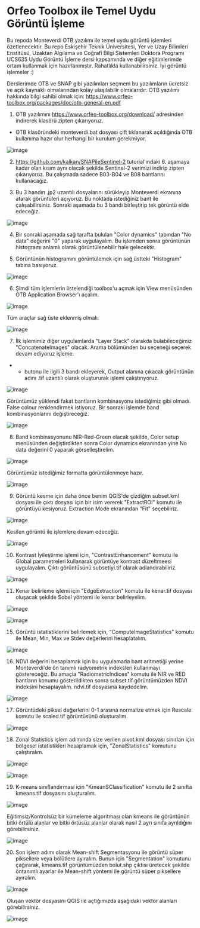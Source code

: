 # Orfeo Toolbox ile Temel Uydu Görüntü İşleme

Bu repoda Monteverdi OTB yazılımı ile temel uydu görüntü işlemleri özetlenecektir. Bu repo Eskişehir Teknik Üniversitesi, Yer ve Uzay Bilimleri Enstitüsü, Uzaktan Algılama ve Coğrafi Bilgi Sistemleri Doktora Programı UCS635 Uydu Görüntü İşleme dersi kapsamında ve diğer eğitimlerimde ortam kullanmak için hazırlanmıştır. Rahatlıkla kullanabilirsiniz. İyi görüntü işlemeler :)

Derslerimde OTB ve SNAP gibi yazılımları seçmem bu yazılımların ücretsiz ve açık kaynaklı olmalarından kolay ulaşılabilir olmalarıdır. OTB yazılımı hakkında bilgi sahibi olmak için: https://www.orfeo-toolbox.org/packages/doc/otb-general-en.pdf

1. OTB yazılımını https://www.orfeo-toolbox.org/download/ adresinden indirerek klasörü zipten çıkarıyoruz.  
* OTB klasöründeki monteverdi.bat dosyası çift tıklanarak açıldığında OTB kullanıma hazır olur herhangi bir kurulum gerekmiyor. 

![image](https://user-images.githubusercontent.com/3392893/222256252-2aebd78a-b987-4c87-a476-41d777bbe4fc.png)

2. https://github.com/kalkan/SNAPileSentinel-2 tutorial'ındaki 6. aşamaya kadar olan kısım aynı olacak şekilde Sentinel-2 verimizi indirip zipten çıkarıyoruz. Bu çalışmada sadece B03-B04 ve B08 bantlarını kullanacağız. 

3. Bu 3 bandın .jp2 uzantılı dosyalarını sürükleyip Monteverdi ekranına atarak görüntüleri açıyoruz. Bu noktada istediğiniz bant ile çalışabilirsiniz. Sonraki aşamada bu 3 bandı birleştirip tek görüntü elde edeceğiz. 

![image](https://user-images.githubusercontent.com/3392893/222401832-5b0a978d-cfb6-4bd1-80a1-1fe94c4ac32f.png)

4. Bir sonraki aşamada sağ tarafta bululan "Color dynamics" tabından "No data" değerini "0" yaparak uygulayalım. Bu işlemden sonra görüntünün histogramı anlamlı olarak görüntülenebilir hale gelecektir. 

5. Görüntünün histogramını görüntülemek için sağ üstteki "Histogram" tabına basıyoruz. 

![image](https://user-images.githubusercontent.com/3392893/222403109-5bce456a-99a6-4873-8a6d-00af82559beb.png)

6. Şimdi tüm işlemlerin listelendiği toolbox'u açmak için View menüsünden OTB Application Browser'ı açalım. 

![image](https://user-images.githubusercontent.com/3392893/222412871-01a383da-38b8-488b-958d-f8d9cb22ebcd.png)

Tüm araçlar sağ üste eklenmiş olmalı. 

![image](https://user-images.githubusercontent.com/3392893/222413044-4b7b34a0-55b1-4f77-8ce2-2b0a4bfe0e98.png)

7. İlk işlemimiz diğer uygulamlarda "Layer Stack" olarakda bulabileceğimiz "ConcatenateImages" olacak. Arama bölümünden bu seçeneği seçerek devam ediyoruz işleme. 

* + butonu ile ilgili 3 bandı ekleyerek, Output alanına çıkacak görüntünün adını .tif uzantılı olarak oluştururak işlemi çalıştırıyoruz. 

![image](https://user-images.githubusercontent.com/3392893/222414277-a130f848-b44b-404b-85ce-9bac012bda41.png)

Görüntümüz yüklendi fakat bantların kombinasyonu istediğimiz gibi olmadı. False colour renklendirmek istiyoruz. Bir sonraki işlemde band kombinasyonlarını değiştireceğiz. 

![image](https://user-images.githubusercontent.com/3392893/222415359-66333707-8475-42b8-a77a-f2e9f5c9681d.png)

8. Band kombinasyonunu NIR-Red-Green olacak şekilde,  Color setup menüsünden değiştirdikten sonra Color dynamics ekranından yine No data değerini 0 yaparak görselleştirelim.

![image](https://user-images.githubusercontent.com/3392893/222419617-f12635ba-0313-4074-b02d-8ab56f23ad17.png)

Görüntümüz istediğimiz formatta görüntülenmeye hazır. 

![image](https://user-images.githubusercontent.com/3392893/222419676-28d03133-9550-4f9f-b12b-1445c9f74b21.png)

9. Görüntü kesme için daha önce benim QGIS'de çizdiğim subset.kml dosyası ile çıktı dosyası için bir isim vererek "ExtractROI" komutu ile görüntüyü kesiyoruz. Extraction Mode ekranından "Fit" seçebiliriz.

![image](https://user-images.githubusercontent.com/3392893/222426289-8c7fca54-8831-4bf2-af18-17dd0304e5e8.png)

Kesilen görüntü ile işlemlere devam edeceğiz.

![image](https://user-images.githubusercontent.com/3392893/222426953-95dc0785-8efb-450d-b67d-01be854e657e.png)

10. Kontrast İyileştirme işlemi için, "ContrastEnhancement" komutu ile Global parametreleri kullanarak görüntüye kontrast düzeltmeesi uygulayalım. Çıktı görüntüsünü subsetiyi.tif olarak adlandırabiliriz. 

![image](https://user-images.githubusercontent.com/3392893/222427798-482cbcf9-4836-4873-92fb-9f8dc975ece0.png)

11. Kenar belirleme işlemi için "EdgeExtraction" komutu ile kenar.tif dosyası oluşacak şekilde Sobel yöntemi ile kenar belirleyelim.

![image](https://user-images.githubusercontent.com/3392893/222428436-5f9dc761-d8c0-409c-bef6-2cd2628721fd.png)

![image](https://user-images.githubusercontent.com/3392893/222428495-eca8480d-e40f-4386-b798-f3e260d1b058.png)

15. Görüntü istatistiklerini belirlemek için, "ComputeImageStatistics" komutu ile Mean, Min, Max ve Stdev değerlerini hesaplatalım.

![image](https://user-images.githubusercontent.com/3392893/222430066-b58e6146-46bf-4144-82b5-5c8915ee9a37.png)

16. NDVI değerini hesaplamak için bu uygulamada bant aritmetiği yerine Monteverdi'de ön tanımlı radyometrik indeksleri kullanmayı göstereceğiz. Bu amaçla "RadiometricIndices" komutu ile NIR ve RED bantların konumu gösterildikten sonra subset.tif görüntümüzden NDVI indeksini hesaplayalım. ndvi.tif dosyasına kaydedelim. 

![image](https://user-images.githubusercontent.com/3392893/222432049-cee6f11a-9c60-495c-93cb-e4bbc4ec19b6.png)

17. Görüntüdeki piksel değerlerini 0-1 arasına normalize etmek için Rescale komutu ile scaled.tif görüntüsünü oluşturalım.

![image](https://user-images.githubusercontent.com/3392893/222432582-d8e59143-c7ee-4997-9738-6b75e5129b5a.png)

18. Zonal Statistics işlem adımında size verilen pivot.kml dosyası sınırları için bölgesel istatistikleri hesaplamak için, "ZonalStatistics" komutunu çalıştıralım.

![image](https://user-images.githubusercontent.com/3392893/222440099-16d3e97e-2bf9-4d94-bf4a-63dc442e5e8a.png)

![image](https://user-images.githubusercontent.com/3392893/222439850-75d51c23-6133-403f-bef9-fb4cc57ceed5.png)

19. K-means sınıflandırması için "KmeanSClassification" komutu ile 2 sınıfta kmeans.tif dosyasını oluşturalım.

![image](https://user-images.githubusercontent.com/3392893/222441325-e611aaf9-e818-4d51-bc50-5977e5e79dd3.png)

Eğitimsiz/Kontrolsüz bir kümeleme algoritması olan kmeans ile görüntünün bitki örtülü alanlar ve bitki örtüsüz alanlar olarak nasıl 2 ayrı sınıfa ayrıldığını görebilirsiniz. 

![image](https://user-images.githubusercontent.com/3392893/222441902-9e680188-2116-4fe4-b153-7b8cfa875298.png)

20. Son işlem adımı olarak Mean-shift Segmentasyonu ile görüntü süper piksellere veya bölütlere ayıralım. Bunun için "Segmentation" komutunu çağırarak, kmeans.tif görüntümüzden bolut.shp çıktısı üretecek şekilde öntanımlı ayarlar ile Mean-shift yöntemi ile görüntü süper piksellere ayıralım. 

![image](https://user-images.githubusercontent.com/3392893/222442837-938b9bc3-9c0e-4ee2-8e4c-9021a99fee43.png)

Oluşan vektör dosyasını QGIS ile açtığımızda aşağıdaki vektör alanları görebilirsiniz. 

![image](https://user-images.githubusercontent.com/3392893/222443720-8130cd09-1bd5-4168-963f-522fe14d1e19.png)

